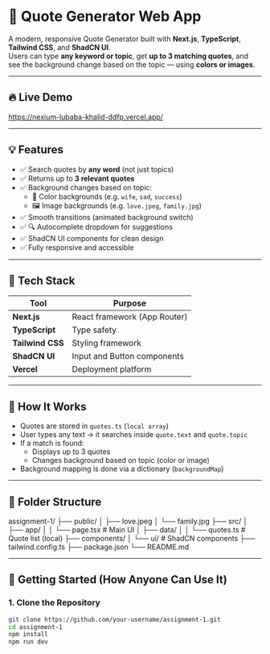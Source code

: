 # 🎉 Quote Generator Web App

A modern, responsive Quote Generator built with **Next.js**, **TypeScript**, **Tailwind CSS**, and **ShadCN UI**.  
Users can type **any keyword or topic**, get **up to 3 matching quotes**, and see the background change based on the topic — using **colors or images**.

---

## 🔥 Live Demo
https://nexium-lubaba-khalid-ddfp.vercel.app/

---

## 💡 Features

- ✅ Search quotes by **any word** (not just topics)
- ✅ Returns up to **3 relevant quotes**
- ✅ Background changes based on topic:
  - 🌈 Color backgrounds (e.g. `wife`, `sad`, `success`)
  - 🖼️ Image backgrounds (e.g. `love.jpeg`, `family.jpg`)
- ✅ Smooth transitions (animated background switch)
- ✅ 🔍 Autocomplete dropdown for suggestions
- ✅ ShadCN UI components for clean design
- ✅ Fully responsive and accessible

---

## 🧩 Tech Stack

| Tool        | Purpose                         |
|-------------|----------------------------------|
| **Next.js** | React framework (App Router)     |
| **TypeScript** | Type safety                   |
| **Tailwind CSS** | Styling framework            |
| **ShadCN UI** | Input and Button components    |
| **Vercel**  | Deployment platform              |

---

## 🧠 How It Works

- Quotes are stored in `quotes.ts` (`local array`)
- User types any text → it searches inside `quote.text` and `quote.topic`
- If a match is found:
  - Displays up to 3 quotes
  - Changes background based on topic (color or image)
- Background mapping is done via a dictionary (`backgroundMap`)

---

## 📁 Folder Structure

assignment-1/
├── public/
│ ├── love.jpeg
│ └── family.jpg
├── src/
│ ├── app/
│ │ └── page.tsx # Main UI
│ ├── data/
│ │ └── quotes.ts # Quote list (local)
├── components/
│ └── ui/ # ShadCN components
├── tailwind.config.ts
├── package.json
└── README.md


---

## 🚀 Getting Started (How Anyone Can Use It)

### 1. Clone the Repository

```bash
git clone https://github.com/your-username/assignment-1.git
cd assignment-1
npm install
npm run dev
